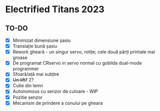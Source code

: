 # Electrified Titans 2023

## TO-DO

 - [x] Minimizat dimensiune șasiu
 - [x] Translație bună șasiu
 - [x] Rework gheară - un singur servo, rotițe; cele două părți printate mai groase
 - [x] De programat CRservo in servo normal cu gobilda dual-mode programmer
 - [x] Sfoară/ață mai subțire
 - [x] ~~Un lift?~~ 2?
 - [x] Cutie din lemn
 - [x] Autonomous cu senzor de culoare - WIP
 - [x] Pozitie senzor
 - [x] Mecanism de prindere a conului pe gheara
